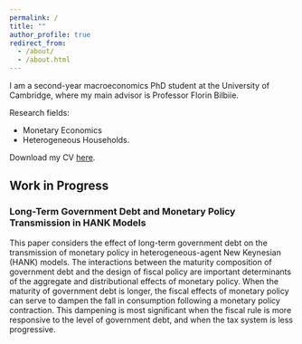 ```yaml
---
permalink: /
title: ""
author_profile: true
redirect_from: 
  - /about/
  - /about.html
---
```


I am a second-year macroeconomics PhD student at the University of Cambridge, where my main advisor is Professor Florin Bilbiie. 

Research fields: 
- Monetary Economics 
- Heterogeneous Households.

Download my CV [here](/files/Website_CV.pdf).

## Work in Progress

### Long-Term Government Debt and Monetary Policy Transmission in HANK Models

This paper considers the effect of long-term government debt on the transmission of monetary policy in heterogeneous-agent New Keynesian (HANK) models. The interactions between the maturity composition of government debt and the design of fiscal policy are important determinants of the aggregate and distributional effects of monetary policy. When the maturity of government debt is longer, the fiscal effects of monetary policy can serve to dampen the fall in consumption following a monetary policy contraction. This dampening is most significant when the fiscal rule is more responsive to the level of government debt, and when the tax system is less progressive. 
   
